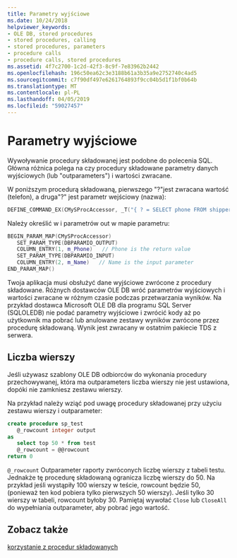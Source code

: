 ```yaml
---
title: Parametry wyjściowe
ms.date: 10/24/2018
helpviewer_keywords:
- OLE DB, stored procedures
- stored procedures, calling
- stored procedures, parameters
- procedure calls
- procedure calls, stored procedures
ms.assetid: 4f7c2700-1c2d-42f3-8c9f-7e83962b2442
ms.openlocfilehash: 196c50ea62c3e3188b61a3b35a9e2752740c4ad5
ms.sourcegitcommit: c7f90df497e6261764893f9cc04b5d1f1bf0b64b
ms.translationtype: MT
ms.contentlocale: pl-PL
ms.lasthandoff: 04/05/2019
ms.locfileid: "59027457"
---
```

# <a name="output-parameters"></a>Parametry wyjściowe

Wywoływanie procedury składowanej jest podobne do polecenia SQL. Główna różnica polega na czy procedury składowane parametry danych wyjściowych (lub "outparameters") i wartości zwracane.

W poniższym procedurą składowaną, pierwszego "?"jest zwracana wartość (telefon), a druga"?" jest parametr wejściowy (nazwa):

```cpp
DEFINE_COMMAND_EX(CMySProcAccessor, _T("{ ? = SELECT phone FROM shippers WHERE name = ? }"))
```

Należy określić w i parametrów out w mapie parametru:

```cpp
BEGIN_PARAM_MAP(CMySProcAccessor)
   SET_PARAM_TYPE(DBPARAMIO_OUTPUT)
   COLUMN_ENTRY(1, m_Phone)   // Phone is the return value
   SET_PARAM_TYPE(DBPARAMIO_INPUT)
   COLUMN_ENTRY(2, m_Name)   // Name is the input parameter
END_PARAM_MAP()
```

Twoja aplikacja musi obsłużyć dane wyjściowe zwrócone z procedury składowane. Różnych dostawców OLE DB wróć parametrów wyjściowych i wartości zwracane w różnym czasie podczas przetwarzania wyników. Na przykład dostawca Microsoft OLE DB dla programu SQL Server (SQLOLEDB) nie podać parametry wyjściowe i zwrócić kody aż po użytkownik ma pobrać lub anulowane zestawy wyników zwrócone przez procedurę składowaną. Wynik jest zwracany w ostatnim pakiecie TDS z serwera.

## <a name="row-count"></a>Liczba wierszy

Jeśli używasz szablony OLE DB odbiorców do wykonania procedury przechowywanej, która ma outparameters liczba wierszy nie jest ustawiona, dopóki nie zamkniesz zestawu wierszy.

Na przykład należy wziąć pod uwagę procedury składowanej przy użyciu zestawu wierszy i outparameter:

```sql
create procedure sp_test
   @_rowcount integer output
as
   select top 50 * from test
   @_rowcount = @@rowcount
return 0
```

`@_rowcount` Outparameter raporty zwróconych liczbę wierszy z tabeli testu. Jednakże tę procedurę składowaną ogranicza liczbę wierszy do 50. Na przykład jeśli wystąpiły 100 wierszy w teście, rowcount będzie 50, (ponieważ ten kod pobiera tylko pierwszych 50 wierszy). Jeśli tylko 30 wierszy w tabeli, rowcount byłoby 30. Pamiętaj wywołać `Close` lub `CloseAll` do wypełniania outparameter, aby pobrać jego wartość.

## <a name="see-also"></a>Zobacz także

[korzystanie z procedur składowanych](../../data/oledb/using-stored-procedures.md)